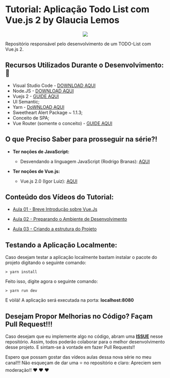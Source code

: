 # Tutorial: Aplicação Todo List com Vue.js 2 by Glaucia Lemos

<p align="center">
  <img src="https://i.imgsafe.org/41/4157b4c1ad.jpeg"/>  
</p>

Repositório responsável pelo desenvolvimento de um TODO-List com Vue.js 2.

## Recursos Utilizados Durante o Desenvolvimento: :rocket:

- Visual Studio Code - [DOWNLOAD AQUI](https://code.visualstudio.com/)
- Node.JS - [DOWNLOAD AQUI](https://nodejs.org/pt-br/)
- Vuejs 2 - [GUIDE AQUI](https://vuejs.org/v2/guide/)
- UI Semantic;
- Yarn - [DoWNLOAD AQUI](https://yarnpkg.com/pt-BR/)
- Sweetheart Alert Package ~ 1.1.3;
- Conceito de SPA;
- Vue Router (somente o conceito) - [GUIDE AQUI](https://router.vuejs.org/)

## O que Preciso Saber para prosseguir na série?!

* **Ter noções de JavaScript:**
    - Desvendando a linguagem JavaScript (Rodrigo Branas): [AQUI](https://www.youtube.com/playlist?list=PLQCmSnNFVYnT1-oeDOSBnt164802rkegc)
    
* **Ter noções de Vue.js:**
  - Vue.js 2.0 (Igor Luiz): [AQUI](https://www.youtube.com/playlist?list=PLFtCenSt_W2Fxgh1fjjwXK20qg2MdC2wp)
  
## Conteúdo dos Vídeos do Tutorial:

- [Aula 01 - Breve Introdução sobre Vue.Js]()

- [Aula 02 - Preparando o Ambiente de Desenvolvimento]()

- [Aula 03 - Criando a estrutura do Projeto]()

## Testando a Aplicação Localmente:

Caso desejam testar a aplicação localmente bastam instalar o pacote do projeto digitando o seguinte comando:

```
> yarn install
```

Feito isso, digite agora o seguinte comando:

```
> yarn run dev
```

E vòilá! A aplicação será executada na porta: **localhost:8080**

## Desejam Propor Melhorias no Código? Façam Pull Request!!! 

Caso desejam que eu implemente algo no código, abram uma [**ISSUE**](https://github.com/glaucia86/todo-list-vuejs-2/issues) nesse repositório. Assim, todos poderão colaborar para o melhor desenvolvimento desse projeto. E sintam-se à vontade em fazer Pull Requests!!

Espero que possam gostar das vídeos aulas dessa nova série no meu canal!!! Não esqueçam de dar uma :star: no repositório e claro: Apreciem sem moderação!! :heart: :heart: :heart:
